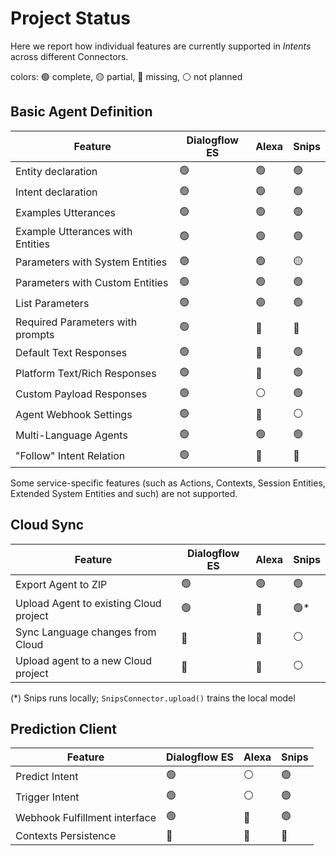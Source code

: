 # Project Status

Here we report how individual features are currently supported in
*Intents* across different Connectors.

colors: 🟢 complete, 🟡 partial, 🔴 missing, ⚪ not planned


## Basic Agent Definition

| Feature                          | Dialogflow ES | Alexa  | Snips  |
|----------------------------------|---------------|--------|--------|
| Entity declaration               | 🟢            | 🟢     | 🟢     |
| Intent declaration               | 🟢            | 🟢     | 🟢     |
| Examples Utterances              | 🟢            | 🟢     | 🟢     |
| Example Utterances with Entities | 🟢            | 🟢     | 🟢     |
| Parameters with System Entities  | 🟢            | 🟢     | 🟡     |
| Parameters with Custom Entities  | 🟢            | 🟢     | 🟢     |
| List Parameters                  | 🟢            | 🟢     | 🟢     |
| Required Parameters with prompts | 🟢            | 🔴     | 🔴     |
| Default Text Responses           | 🟢            | 🔴     | 🟢     |
| Platform Text/Rich Responses     | 🟢            | 🔴     | 🟢     |
| Custom Payload Responses         | 🟢            | ⚪     | 🟢     |
| Agent Webhook Settings           | 🟢            | 🔴     | ⚪     |
| Multi-Language Agents            | 🟢            | 🟢     | 🟢     |
| "Follow" Intent Relation         | 🟢            | 🔴     | 🔴     |

Some service-specific features (such as Actions, Contexts, Session Entities,
Extended System Entities and such) are not supported.

## Cloud Sync

| Feature                                | Dialogflow ES | Alexa | Snips |
|----------------------------------------|---------------|-------|-------|
| Export Agent to ZIP                    | 🟢            | 🟢    | 🟢    |
| Upload Agent to existing Cloud project | 🟢            | 🔴    | 🟢*   |
| Sync Language changes from Cloud       | 🔴            | 🔴    | ⚪    |
| Upload agent to a new Cloud project    | 🔴            | 🔴    | ⚪    |

(*) Snips runs locally; `SnipsConnector.upload()` trains the local model

## Prediction Client

| Feature                       | Dialogflow ES | Alexa | Snips |
|-------------------------------|---------------|-------|-------|
| Predict Intent                | 🟢            | ⚪    | 🟢    |
| Trigger Intent                | 🟢            | ⚪    | 🟢    |
| Webhook Fulfillment interface | 🟢            | 🔴    | 🟢    |
| Contexts Persistence          | 🔴            | 🔴    | 🔴    |
